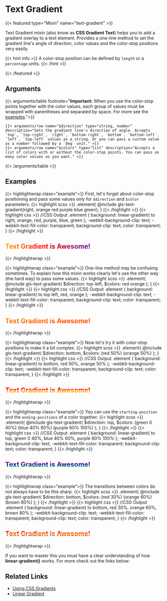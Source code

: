 # Text Gradient

{{< featured type="Mixin" name="text-gradient" >}}

Text Gradient mixin (also know as **CSS Gradient Text**) helps you to add a gradient overlay to a text element. Provides a one-line method to set the gradient line's angle of direction, color values and the color-stop positions very easily. 

{{< hint info >}}
A color-stop position can be defined by `length` or a `percentage` units.
{{< /hint >}}

{{< /featured >}}

## Arguments

{{< arguments/table footnote="**Important:** When you use the color-stop points together with the color values, each group of values must be wrapped with parentheses and separated by space. For more see the <a href='#examples'>examples</a>.">}}

    {{< arguments/row name="$direction" type="string, number" description="Sets the gradient line's direction of angle. Accepts `top`, `top-right`, `right`, `bottom-right`, `bottom`, `bottom-left`, `left`, `top-left` values as a string. Or you can pass a custom value as a number followed by a `deg` unit." >}}
    {{< arguments/row name="$colors" type="list" description="Accepts a list of colors with or without the color-stop points. You can pass as many color values ​​as you want." >}}
    

{{< /arguments/table >}}

## Examples

{{< highlightwrap class="example">}}
First, let's forget about color-stop positioning and pass some values only for `$direction` and `$color` parameters. 
{{< highlight scss >}}
.element{
    @include gls-text-gradient(right, orange red purple blue green);
}
{{< /highlight >}}
{{< highlight css >}}
//CSS Output
.element {
    background: linear-gradient(
        to right, orange, red, purple, blue, green
    );
    -webkit-background-clip: text;
    -webkit-text-fill-color: transparent;
    background-clip: text;
    color: transparent;
}
{{< /highlight >}}
<h2 class="sandbox text" style="background: linear-gradient(to right, orange, red, purple, blue, green);color: transparent;-webkit-background-clip: text;-webkit-text-fill-color: transparent;background-clip: text;">Text Gradient is Awesome!</h2>
{{< /highlightwrap >}}

{{< highlightwrap class="example">}}
One-line method may be confusing sometimes. To explain how this mixin works clearly let's use the other way (the hard way) to pass some values.
{{< highlight scss >}}
.element{
    @include gls-text-gradient(
        $direction: top-left,
        $colors: red orange
    );
}
{{< /highlight >}}
{{< highlight css >}}
//CSS Output
.element {
    background: linear-gradient(
        to top left, red, orange
    );
    -webkit-background-clip: text;
    -webkit-text-fill-color: transparent;
    background-clip: text;
    color: transparent;
}
{{< /highlight >}}
<h2 class="sandbox text" style="background: linear-gradient(to top left, red, orange);color: transparent;-webkit-background-clip: text;-webkit-text-fill-color: transparent;background-clip: text;">Text Gradient is Awesome!</h2>
{{< /highlightwrap >}}

{{< highlightwrap class="example">}}
Now let's try it with color-stop positions to make it a bit complex.
{{< highlight scss >}}
.element{
    @include gls-text-gradient(
        $direction: bottom,
        $colors: (red 50%) (orange 50%) 
    );
}
{{< /highlight >}}
{{< highlight css >}}
//CSS Output
.element {
    background: linear-gradient(
        to bottom, red 50%, orange 50%
    );
    -webkit-background-clip: text;
    -webkit-text-fill-color: transparent;
    background-clip: text;
    color: transparent;
}
{{< /highlight >}}
<h2 class="sandbox text" style="background: linear-gradient(to bottom, red 50%, orange 50%);color: transparent;-webkit-background-clip: text;-webkit-text-fill-color: transparent;background-clip: text;">Text Gradient is Awesome!</h2>
{{< /highlightwrap >}}

{{< highlightwrap class="example">}}
You can use the `starting-position` and the `ending-positions` of a color together.
{{< highlight scss >}}
.element{
    @include gls-text-gradient(
        $direction: top,
        $colors: (green 0 40%) (blue 40% 60%) (purple 60% 100%) 
    );
}
{{< /highlight >}}
{{< highlight css >}}
//CSS Output
.element {
    background: linear-gradient(
        to top, green 0 40%, blue 40% 60%, purple 60% 100%
    );
    -webkit-background-clip: text;
    -webkit-text-fill-color: transparent;
    background-clip: text;
    color: transparent;
}
{{< /highlight >}}
<h2 class="sandbox text" style="background: linear-gradient(to top, green 0 40%, blue 40% 60%, purple 60% 100%);color: transparent;-webkit-background-clip: text;-webkit-text-fill-color: transparent;background-clip: text;">Text Gradient is Awesome!</h2>
{{< /highlightwrap >}}

{{< highlightwrap class="example">}}
The transitions between colors do not always have to be this sharp.
{{< highlight scss >}}
.element{
    @include gls-text-gradient(
        $direction: bottom,
        $colors: (red 30%) (orange 60%) (brown 80%)
    );
}
{{< /highlight >}}
{{< highlight css >}}
//CSS Output
.element {
    background: linear-gradient(
        to bottom, red 30%, orange 60%, brown 80%
    );
    -webkit-background-clip: text;
    -webkit-text-fill-color: transparent;
    background-clip: text;
    color: transparent;
}
{{< /highlight >}}
<h2 class="sandbox text" style="background: linear-gradient(to bottom, red 30%, orange 60%, brown 80%);color: transparent;-webkit-background-clip: text;-webkit-text-fill-color: transparent;background-clip: text;">Text Gradient is Awesome!</h2>
{{< /highlightwrap >}}


If you want to master this you must have a clear understanding of how **linear-gradient()** works. For more check out the links below:

## Related Links
* [Using CSS Gradients](https://developer.mozilla.org/en-US/docs/Web/CSS/CSS_Images/Using_CSS_gradients)
* [Linear Gradient](https://developer.mozilla.org/en-US/docs/Web/CSS/linear-gradient)